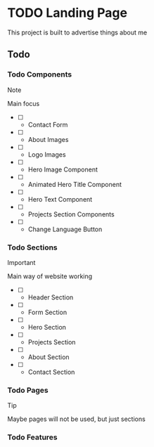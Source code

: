 # TODO Landing Page

This project is built to advertise things about me

## Todo

### Todo Components

> [!NOTE]
> Main focus

- [ ] - Contact Form
- [ ] - About Images
- [ ] - Logo Images
- [ ] - Hero Image Component
- [ ] - Animated Hero Title Component
- [ ] - Hero Text Component
- [ ] - Projects Section Components
- [ ] - Change Language Button

### Todo Sections

> [!IMPORTANT]
> Main way of website working

- [ ] - Header Section
- [ ] - Form Section
- [ ] - Hero Section
- [ ] - Projects Section
- [ ] - About Section
- [ ] - Contact Section

### Todo Pages

> [!TIP]
> Maybe pages will not be used, but just sections

### Todo Features
